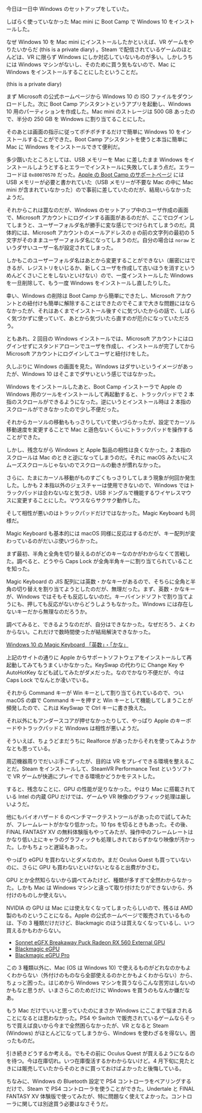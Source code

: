 今日は一日中 Windows のセットアップをしていた。

しばらく使っていなかった Mac mini に Boot Camp で Windows 10 をインストールした。

なぜ Windows 10 を Mac mini にインストールしたかといえば、VR ゲームをやりたいからだ (this is a private diary) 。Steam で配信されているゲームのほとんどは、VR に限らず Windows にしか対応していないものが多い。しかしうちには Windows マシンがないし、そのために買う気もないので、Mac に Windows をインストールすることにしたということだ。

 (this is a private diary) 

まず Microsoft の公式ホームページから Windows 10 の ISO ファイルをダウンロードした。次に Boot Camp アシスタントというアプリを起動し、Windows 10 用のパーティションを作成した。Mac mini のストレージは 500 GB あったので、半分の 250 GB を Windows に割り当てることにした。

そのあとは画面の指示に従ってポチポチするだけで簡単に Windows 10 をインストールすることができた。Boot Camp アシスタントを使うと本当に簡単に Mac に Windows をインストールできて便利だ。

多少躓いたところとしては、USB メモリーを Mac に差したまま Windows をインストールしようとするとエラーでインストールに失敗してしまう点だ。エラーコードは `0x80070570` だった。[Apple の Boot Camp のサポートページ](https://support.apple.com/ja-jp/HT201468) には USB メモリーが必要と書かれていた（USB メモリーが不要な Mac の中に Mac mini が含まれていなかった）ので事前に差していたのだが、結局いらなかったようだ。

それからこれは罠なのだが、Windows のセットアップ中のユーザ作成の画面で、Microsoft アカウントにログインする画面があるのだが、ここでログインしてしまうと、ユーザーフォルダ名が勝手に変な感じでつけられてしまうのだ。具体的には、Microsoft アカウントのメールアドレスの `@` の前の文字列の最初の 5 文字がそのままユーザーフォルダ名になってしまうのだ。自分の場合は `noraw` というダサいユーザー名が設定されてしまった。

しかもこのユーザーフォルダ名はあとから変更することができない（厳密にはできるが、レジストリをいじるか、新しくユーザを作成して古いほうを消すというめんどくさいことをしないといけない）ので、一度インストールした Windows を一旦削除して、もう一度 Windows をインストールし直したりした。

幸い、Windows の削除は Boot Camp から簡単にできたし、Microsoft アカウントとの紐付けも簡単に解除することはできたのでそこまで大きな問題にはならなかったが、それはあくまでインストール後すぐに気づいたからの話で、しばらく気づかずに使っていて、あとから気づいたら直すのが厄介になっていただろう。

ともあれ、2 回目の Windows インストールでは、Microsoft アカウントにはログインせずにスタンドアローンでユーザを作成し、インストールが完了してから Microsoft アカウントにログインしてユーザと紐付けをした。

久しぶりに Windows の画面を見た。Windows はダサいというイメージがあったが、Windows 10 はそこまでダサいという感じではなかった。

Windows をインストールしたあと、Boot Camp インストーラで Apple の Windows 用のツールをインストールして再起動すると、トラックパッドで 2 本指のスクロールができるようになった。逆にいうとインストール時は 2 本指のスクロールができなかったので少し不便だった。

それからカーソルの移動ももっさりしていて使いづらかったが、設定でカーソル移動速度を変更することで Mac と遜色ないくらいにトラックパッドを操作することができた。

しかし、残念ながら Windows と Apple 製品の相性は良くなかった。2 本指のスクロールは Mac のときと逆になってしまうのだ。それに macOS みたいにスムーズスクロールじゃないのでスクロールの動きが慣れなかった。

さらに、たまにカーソル移動がものすごくもっさりしてしまう現象が何回か発生した。しかも 2 本指以外のジェスチャーは使用できないので、Windows ではトラックパッドは合わないなと気づき、USB ドングルで機能するワイヤレスマウスに変更することにした。マウスならサクサク動作した。

そして相性が悪いのはトラックパッドだけではなかった。Magic Keyboard も同様だ。

Magic Keyboard も基本的には macOS 同様に反応はするのだが、キー配列が変わっているのがだいぶ使いづらかった。

まず最初、半角と全角を切り替えるのがどのキーなのかがわからなくて苦戦した。調べると、どうやら Caps Lock が全角半角キーに割り当てられていることを知った。

Magic Keyboard の JIS 配列には英数・かなキーがあるので、そちらに全角と半角の切り替えを割り当てようとしたのだが、無理だった。まず、英数・かなキーが、Windows ではそもそも反応しないのだ。キーバインドソフトで割り当てようにも、押しても反応がないからどうしようもなかった。Windows には存在しないキーだから無理なのだろうか。

調べてみると、できるようなのだが、自分はできなかった。なぜだろう、よくわからない。これだけで数時間使ったが結局解決できなかった。

[Windows 10 の Magic Keyboard 「英数」・「かな」](https://qiita.com/daikiozawa/items/136c0a947b2d7ff94082)

上記のサイトの通りに Apple からサポートソフトウェアをインストールして再起動してみてもうまくいかなかった。KeySwap の代わりに Change Key や AutoHotKey なども試してみたがダメだった。なのでかなり不便だが、今は Caps Lock でなんとか凌いでいる。

それから Command キーが Win キーとして割り当てられているので、つい macOS の癖で Command キーを押すと Win キーとして機能してしまうことが頻発したので、これは KeySwap で Ctrl キーに書き換えた。

それ以外にもアンダースコアが押せなかったりして、やっぱり Apple のキーボードやトラックパッドと Windows は相性が悪いようだ。

そういえば、ちょうどまだうちに Realforce があったからそれを使ってみようかなとも思っている。

周辺機器周りでだいぶ手こずったが、目的は VR をプレイできる環境を整えることだ。Steam をインストールして、SteamVR Performance Test というソフトで VR ゲームが快適にプレイできる環境かどうかをテストした。

すると、残念なことに、GPU の性能が足りなかった。やはり Mac に搭載されている Intel の内蔵 GPU だけでは、ゲームや VR 映像のグラフィック処理は厳しいようだ。

他にもバイオハザード 6 のベンチマークテストツールがあったので試してみたが、フレームレートがかなり低かった。10 fps を切るときもあった。その後、FINAL FANTASY XV の無料体験版もやってみたが、操作中のフレームレートはかなり低い上にキャラのグラフィックも処理しきれておらずかなり映像が汚かった。しかもちょっと遅延もあった。

やっぱり eGPU を買わないとダメなのか。まだ Oculus Quest も買っていないのに、さらに GPU も買わないといけないとなると出費がかさむ。

GPU とか全然知らないから調べてみたけど、種類が多すぎて全然わからなかった。しかも Mac は Windows マシンと違って取り付けたりができないから、外付けのものしか使えない。

NVIDIA の GPU は Mac には使えなくなってしまったらしいので、残るは AMD 製のものということになる。Apple の公式ホームページで販売されているものは、下の 3 種類だけだけど、Blackmagic のほうは買えなくなっているし、いつ買えるかもわからない。

- [Sonnet eGFX Breakaway Puck Radeon RX 560 External GPU](https://www.apple.com/jp/shop/product/HMT22J/A/sonnet-egfx-breakaway-puck-radeon-rx-560-external-gpu)
- [Blackmagic eGPU](https://www.apple.com/jp/shop/product/HM8Y2J/A/blackmagic-egpu)
- [Blackmagic eGPU Pro](https://www.apple.com/jp/shop/product/HMQT2J/A/blackmagic-egpu-pro)

この 3 種類以外に、Mac (OS は Windows 10) で使えるものがどれなのかもよくわからない（外付けのものなら全部使えるのかとかもよくわからない）から、ちょっと困った。はじめから Windows マシンを買うならこんな苦労はしないのかもなと思うが、いまさらこのためだけに Windows を買うのもなんか嫌だなあ。

もう Mac だけでいいと思っていたのにまさか Windows にここまで悩まされることになるとは思わなかった。PS4 や Switch で販売されているゲームならそっちで買えば良いから今まで全然困らなかったが、VR となると Steam (Windows) がほとんどになってしまうから、Windows を使わざるを得ない。困ったものだ。

引き続きどうするか考える。でもその前に Oculus Quest が買えるようになるのを待つ。今は在庫切れ。いつ在庫復活するかわからないけど。4 月下旬に見たときには販売していたからそのときに買っておけばよかったと後悔している。

ちなみに、Windows の Bluetooth 設定で PS4 コントローラをペアリングするだけで、Steam で PS4 コントローラを使うことができた。Undertale と FINAL FANTASY XV 体験版で使ってみたが、特に問題なく使えてよかった。コントローラに関しては別途買う必要はなさそうだ。
